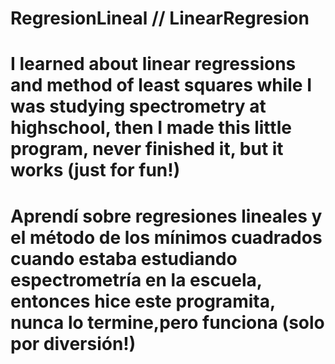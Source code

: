 # RegresionLineal // LinearRegresion

# I learned about linear regressions and method of least squares while I was studying spectrometry at highschool, then I made this little program, never finished it, but it works (just for fun!)

# Aprendí sobre regresiones lineales y el método de los mínimos cuadrados cuando estaba estudiando espectrometría en la escuela, entonces hice este programita, nunca lo termine,pero funciona (solo por diversión!)
